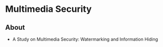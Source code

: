 # Multimedia Security

## About
* A Study on Multimedia Security: Watermarking and Information Hiding
